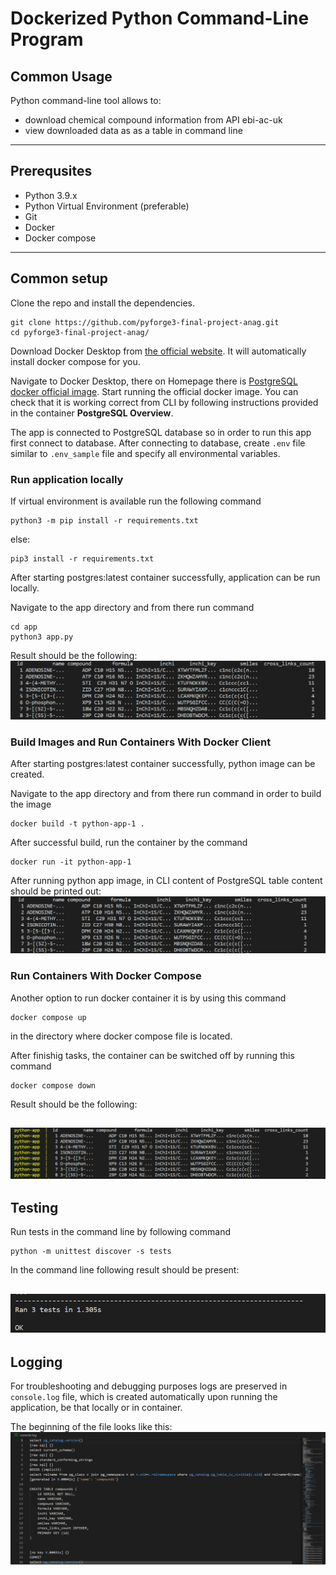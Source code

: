 # Dockerized Python Command-Line Program

## Common Usage
Python command-line tool allows to:
- download chemical compound information from API ebi-ac-uk
- view downloaded data as as a table in command line

---
## Prerequsites
- Python 3.9.x
- Python Virtual Environment (preferable)
- Git
- Docker
- Docker compose
---
## Common setup
Clone the repo and install the dependencies.
```
git clone https://github.com/pyforge3-final-project-anag.git
cd pyforge3-final-project-anag/
```

Download Docker Desktop from [the official website](https://docs.docker.com/desktop/). It will automatically install docker compose for you.

Navigate to Docker Desktop, there on Homepage there is [PostgreSQL docker official image](https://hub.docker.com/_/postgres).
Start running the official docker image.
You can check that it is working correct from CLI by following instructions provided in the container **PostgreSQL Overview**. 

The app is connected to PostgreSQL database so in order to run this app first connect to database. After connecting to database, create `.env` file similar to `.env_sample` file and specify all environmental variables.

### Run application locally

If virtual environment is available run the following command

```
python3 -m pip install -r requirements.txt
```

else:
```
pip3 install -r requirements.txt
```

After starting postgres:latest container successfully, application can be run locally. 

Navigate to the app directory and from there run command
```
cd app
python3 app.py
```

Result should be the following:
![executed_test_cases](__screenshots\local_run.png?raw=true "Title")

### Build Images and Run Containers With Docker Client

After starting postgres:latest container successfully, python image can be created. 

Navigate to the app directory and from there run command in order to build the image
```
docker build -t python-app-1 .
```
After successful build, run the container by the command
```
docker run -it python-app-1
```

After running python app image, in CLI content of PostgreSQL table content should be printed out:
![executed_test_cases](__screenshots\docker_client_result.png?raw=true "Title")

### Run Containers With Docker Compose

Another option to run docker container it is by using this command 
```
docker compose up
``` 
in the directory where docker compose file is located.

After finishig tasks, the container can be switched off by running this command 
```
docker compose down
```

Result should be the following:

![executed_test_cases](__screenshots\docker_compose_result.png?raw=true "Title")
---
## Testing
Run tests in the command line by following command
```
python -m unittest discover -s tests
```
In the command line following result should be present:

![executed_test_cases](__screenshots\executed_test_cases.png?raw=true "Title")
---
## Logging

For troubleshooting and debugging purposes logs are preserved in `console.log` file, which is created automatically upon running the application, be that locally or in container.

The beginning of the file looks like this:
![console_log](__screenshots\console_log.png?raw=true "Title")